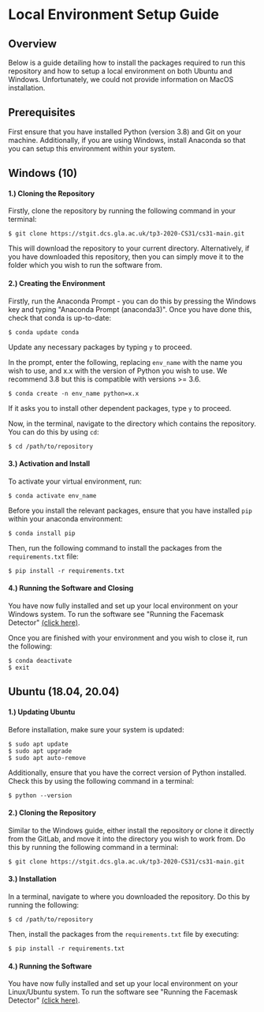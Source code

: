 # Local Environment Setup Guide

## Overview

Below is a guide detailing how to install the packages required to run this repository and how to setup a local environment on both Ubuntu and Windows.  Unfortunately, we could not provide information on MacOS installation.

## Prerequisites

First ensure that you have installed Python (version 3.8) and Git on your machine.  Additionally, if you are using Windows, install Anaconda so that you can setup this environment within your system.

## Windows (10)

#### 1.) Cloning the Repository

Firstly, clone the repository by running the following command in your terminal:

```$ git clone https://stgit.dcs.gla.ac.uk/tp3-2020-CS31/cs31-main.git```

This will download the repository to your current directory.  Alternatively, if you have downloaded this repository, then you can simply move it to the folder which you wish to run the software from.

#### 2.) Creating the Environment

Firstly, run the Anaconda Prompt - you can do this by pressing the Windows key and typing "Anaconda Prompt (anaconda3)".  Once you have done this, check that conda is up-to-date:

```$ conda update conda```

Update any necessary packages by typing `y` to proceed.

In the prompt, enter the following, replacing `env_name` with the name you wish to use, and x.x with the version of Python you wish to use.  We recommend 3.8 but this is compatible with versions >= 3.6.

```$ conda create -n env_name python=x.x```

If it asks you to install other dependent packages, type `y` to proceed.

Now, in the terminal, navigate to the directory which contains the repository.  You can do this by using `cd`:

```$ cd /path/to/repository```

#### 3.) Activation and Install

To activate your virtual environment, run:

```$ conda activate env_name```

Before you install the relevant packages, ensure that you have installed `pip` within your anaconda environment:

```$ conda install pip```

Then, run the following command to install the packages from the `requirements.txt` file:

```$ pip install -r requirements.txt```

#### 4.) Running the Software and Closing

You have now fully installed and set up your local environment on your Windows system.  To run the software see "Running the Facemask Detector" [(click here)](documentation/manual/running_software_andtraining_model/running_facemask_detector.md).

Once you are finished with your environment and you wish to close it, run the following:

```
$ conda deactivate
$ exit
```

## Ubuntu (18.04, 20.04)

#### 1.) Updating Ubuntu

Before installation, make sure your system is updated:

```
$ sudo apt update
$ sudo apt upgrade
$ sudo apt auto-remove
```

Additionally, ensure that you have the correct version of Python installed.  Check this by using the following command in a terminal:

```$ python --version```

#### 2.) Cloning the Repository

Similar to the Windows guide, either install the repository or clone it directly from the GitLab, and move it into the directory you wish to work from.  Do this by running the following command in a terminal:

```$ git clone https://stgit.dcs.gla.ac.uk/tp3-2020-CS31/cs31-main.git```

#### 3.) Installation

In a terminal, navigate to where you downloaded the repository.  Do this by running the following:

```$ cd /path/to/repository```

Then, install the packages from the `requirements.txt` file by executing:

```$ pip install -r requirements.txt```

#### 4.) Running the Software

You have now fully installed and set up your local environment on your Linux/Ubuntu system.  To run the software see "Running the Facemask Detector" [(click here)](documentation/manual/running_software_andtraining_model/running_facemask_detector.md).